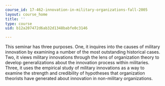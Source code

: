 ```yaml
---
course_id: 17-462-innovation-in-military-organizations-fall-2005
layout: course_home
title: ''
type: course
uid: b12a207472d6ab32d1348babfe0c3146

---
```

This seminar has three purposes. One, it inquires into the causes of military innovation by examining a number of the most outstanding historical cases. Two, it views military innovations through the lens of organization theory to develop generalizations about the innovation process within militaries. Three, it uses the empirical study of military innovations as a way to examine the strength and credibility of hypotheses that organization theorists have generated about innovation in non-military organizations.
